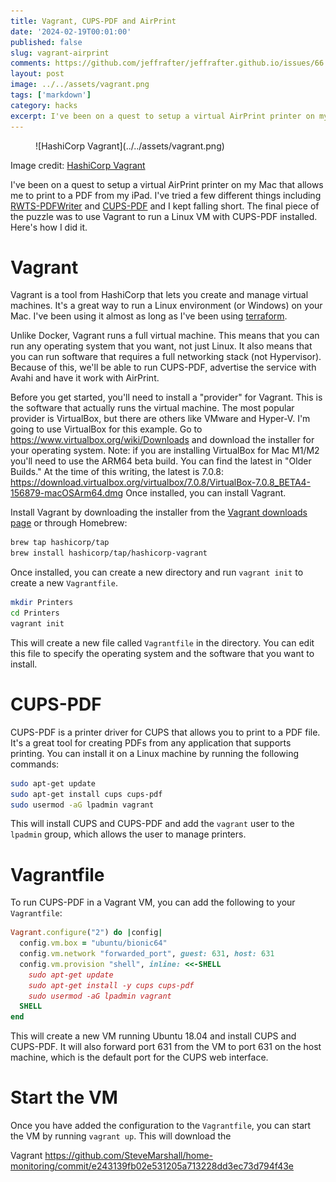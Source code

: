 ```yaml
---
title: Vagrant, CUPS-PDF and AirPrint
date: '2024-02-19T00:01:00'
published: false
slug: vagrant-airprint
comments: https://github.com/jeffrafter/jeffrafter.github.io/issues/66
layout: post
image: ../../assets/vagrant.png
tags: ['markdown']
category: hacks
excerpt: I've been on a quest to setup a virtual AirPrint printer on my Mac that allows me to print to a PDF from my iPad. I've tried a few different things including RWTS-PDFWriter and CUPS-PDF and I kept falling short. The final piece of the puzzle was to use Vagrant to run a Linux VM with CUPS-PDF installed. Here's how I did it.
---
```


<figure class="fullwidth">
![HashiCorp Vagrant](../../assets/vagrant.png)
</figure>
<figcaption class="fullwidth">
Image credit: <a href="https://vagrantup.com">HashiCorp Vagrant</a>
</figcaption>

I've been on a quest to setup a virtual AirPrint printer on my Mac that allows me to print to a PDF from my iPad. I've tried a few different things including [RWTS-PDFWriter](/printers-fake-printers-and-airprint) and [CUPS-PDF](/docker-and-cups-pdf/) and I kept falling short. The final piece of the puzzle was to use Vagrant to run a Linux VM with CUPS-PDF installed. Here's how I did it.

# Vagrant

Vagrant is a tool from HashiCorp that lets you create and manage virtual machines. It's a great way to run a Linux environment (or Windows) on your Mac. I've been using it almost as long as I've been using [terraform](/terraform-and-aws/#some-history).

Unlike Docker, Vagrant runs a full virtual machine. This means that you can run any operating system that you want, not just Linux. It also means that you can run software that requires a full networking stack (not Hypervisor). Because of this, we'll be able to run CUPS-PDF, advertise the service with Avahi and have it work with AirPrint.

Before you get started, you'll need to install a "provider" for Vagrant. This is the software that actually runs the virtual machine. The most popular provider is VirtualBox, but there are others like VMware and Hyper-V. I'm going to use VirtualBox for this example. Go to https://www.virtualbox.org/wiki/Downloads and download the installer for your operating system. Note: if you are installing VirtualBox for Mac M1/M2 you'll need to use the ARM64 beta build. You can find the latest in "Older Builds." At the time of this writing, the latest is 7.0.8: https://download.virtualbox.org/virtualbox/7.0.8/VirtualBox-7.0.8_BETA4-156879-macOSArm64.dmg Once installed, you can install Vagrant.

Install Vagrant by downloading the installer from the [Vagrant downloads page](https://www.vagrantup.com/downloads) or through Homebrew:

```bash
brew tap hashicorp/tap
brew install hashicorp/tap/hashicorp-vagrant
```

Once installed, you can create a new directory and run `vagrant init` to create a new `Vagrantfile`.

```bash
mkdir Printers
cd Printers
vagrant init
```

This will create a new file called `Vagrantfile` in the directory. You can edit this file to specify the operating system and the software that you want to install.



# CUPS-PDF

CUPS-PDF is a printer driver for CUPS that allows you to print to a PDF file. It's a great tool for creating PDFs from any application that supports printing. You can install it on a Linux machine by running the following commands:

```bash
sudo apt-get update
sudo apt-get install cups cups-pdf
sudo usermod -aG lpadmin vagrant
```

This will install CUPS and CUPS-PDF and add the `vagrant` user to the `lpadmin` group, which allows the user to manage printers.

# Vagrantfile

To run CUPS-PDF in a Vagrant VM, you can add the following to your `Vagrantfile`:

```ruby
Vagrant.configure("2") do |config|
  config.vm.box = "ubuntu/bionic64"
  config.vm.network "forwarded_port", guest: 631, host: 631
  config.vm.provision "shell", inline: <<-SHELL
    sudo apt-get update
    sudo apt-get install -y cups cups-pdf
    sudo usermod -aG lpadmin vagrant
  SHELL
end
```

This will create a new VM running Ubuntu 18.04 and install CUPS and CUPS-PDF. It will also forward port 631 from the VM to port 631 on the host machine, which is the default port for the CUPS web interface.

# Start the VM

Once you have added the configuration to the `Vagrantfile`, you can start the VM by running `vagrant up`. This will download the


Vagrant
https://github.com/SteveMarshall/home-monitoring/commit/e243139fb02e531205a713228dd3ec73d794f43e
